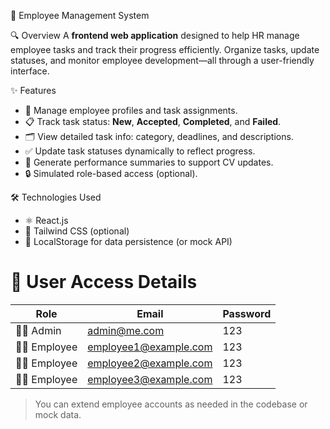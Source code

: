  🚀 Employee Management System

 🔍 Overview
A **frontend web application** designed to help HR manage employee tasks and track their progress efficiently. Organize tasks, update statuses, and monitor employee development—all through a user-friendly interface.

✨ Features
- 👤 Manage employee profiles and task assignments.
- 📋 Track task status: **New**, **Accepted**, **Completed**, and **Failed**.
- 🗂️ View detailed task info: category, deadlines, and descriptions.
- ✅ Update task statuses dynamically to reflect progress.
- 📄 Generate performance summaries to support CV updates.
- 🔒 Simulated role-based access (optional).

 🛠️ Technologies Used
- ⚛️ React.js
- 🎨 Tailwind CSS (optional)
- 💾 LocalStorage for data persistence (or mock API)

# 🔐 User Access Details

| Role       | Email                   | Password |
|------------|-------------------------|----------|
| 👨‍💼 Admin    | admin@me.com             | 123      |
| 👨‍💻 Employee | employee1@example.com     | 123      |
| 👨‍💻 Employee | employee2@example.com     | 123      |
| 👨‍💻 Employee | employee3@example.com     | 123      |

> You can extend employee accounts as needed in the codebase or mock data.

